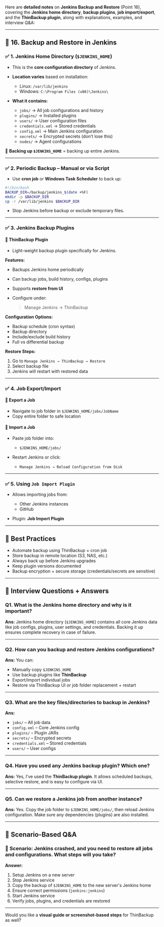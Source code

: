 Here are **detailed notes** on **Jenkins Backup and Restore** (Point 16), covering the **Jenkins home directory**, **backup plugins**, **job import/export**, and the **ThinBackup plugin**, along with explanations, examples, and interview Q\&A:

---

## 🔄 16. Backup and Restore in Jenkins

### ✅ 1. Jenkins Home Directory (`$JENKINS_HOME`)

* This is the **core configuration directory** of Jenkins.
* **Location varies** based on installation:

  * Linux: `/var/lib/jenkins`
  * Windows: `C:\Program Files (x86)\Jenkins\`
* **What it contains:**

  * `jobs/` → All job configurations and history
  * `plugins/` → Installed plugins
  * `users/` → User configuration files
  * `credentials.xml` → Stored credentials
  * `config.xml` → Main Jenkins configuration
  * `secrets/` → Encrypted secrets (don’t lose this)
  * `nodes/` → Agent configurations

📌 **Backing up `$JENKINS_HOME`** = backing up entire Jenkins.

---

### ✅ 2. Periodic Backup – Manual or via Script

* Use **cron job** or **Windows Task Scheduler** to back up:

```bash
#!/bin/bash
BACKUP_DIR=/backup/jenkins_$(date +%F)
mkdir -p $BACKUP_DIR
cp -r /var/lib/jenkins $BACKUP_DIR
```

* Stop Jenkins before backup or exclude temporary files.

---

### ✅ 3. Jenkins Backup Plugins

#### 🔹 ThinBackup Plugin

* Light-weight backup plugin specifically for Jenkins.

**Features:**

* Backups Jenkins home periodically
* Can backup jobs, build history, configs, plugins
* Supports **restore from UI**
* Configure under:

  > Manage Jenkins → ThinBackup

**Configuration Options:**

* Backup schedule (cron syntax)
* Backup directory
* Include/exclude build history
* Full vs differential backup

**Restore Steps:**

1. Go to `Manage Jenkins → ThinBackup → Restore`
2. Select backup file
3. Jenkins will restart with restored data

---

### ✅ 4. Job Export/Import

#### 🔹 Export a Job

* Navigate to job folder in `$JENKINS_HOME/jobs/JobName`
* Copy entire folder to safe location

#### 🔹 Import a Job

* Paste job folder into:

  * `$JENKINS_HOME/jobs/`
* Restart Jenkins or click:

  * `Manage Jenkins → Reload Configuration from Disk`

---

### ✅ 5. Using `Job Import Plugin`

* Allows importing jobs from:

  * Other Jenkins instances
  * GitHub
* Plugin: **Job Import Plugin**

---

## 🎯 Best Practices

* Automate backup using ThinBackup + cron job
* Store backup in remote location (S3, NAS, etc.)
* Always back up before Jenkins upgrades
* Keep plugin versions documented
* Backup encryption + secure storage (credentials/secrets are sensitive)

---

## 📘 Interview Questions + Answers

### Q1. **What is the Jenkins home directory and why is it important?**

**Ans:** Jenkins home directory (`$JENKINS_HOME`) contains all core Jenkins data like job configs, plugins, user settings, and credentials. Backing it up ensures complete recovery in case of failure.

---

### Q2. **How can you backup and restore Jenkins configurations?**

**Ans:** You can:

* Manually copy `$JENKINS_HOME`
* Use backup plugins like **ThinBackup**
* Export/import individual jobs
* Restore via ThinBackup UI or job folder replacement + restart

---

### Q3. **What are the key files/directories to backup in Jenkins?**

**Ans:**

* `jobs/` – All job data
* `config.xml` – Core Jenkins config
* `plugins/` – Plugin JARs
* `secrets/` – Encrypted secrets
* `credentials.xml` – Stored credentials
* `users/` – User configs

---

### Q4. **Have you used any Jenkins backup plugin? Which one?**

**Ans:** Yes, I’ve used the **ThinBackup plugin**. It allows scheduled backups, selective restore, and is easy to configure via UI.

---

### Q5. **Can we restore a Jenkins job from another instance?**

**Ans:** Yes. Copy the job folder to `$JENKINS_HOME/jobs/`, then reload Jenkins configuration. Make sure any dependencies (plugins) are also installed.

---

## 🔄 Scenario-Based Q\&A

### 🔹 **Scenario:** Jenkins crashed, and you need to restore all jobs and configurations. What steps will you take?

**Answer:**

1. Setup Jenkins on a new server
2. Stop Jenkins service
3. Copy the backup of `$JENKINS_HOME` to the new server's Jenkins home
4. Ensure correct permissions (`jenkins:jenkins`)
5. Start Jenkins service
6. Verify jobs, plugins, and credentials are restored

---

Would you like a **visual guide or screenshot-based steps** for ThinBackup as well?
